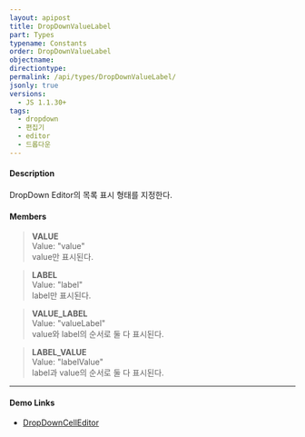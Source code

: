 ```yaml
---
layout: apipost
title: DropDownValueLabel
part: Types
typename: Constants
order: DropDownValueLabel
objectname: 
directiontype: 
permalink: /api/types/DropDownValueLabel/
jsonly: true
versions:
  - JS 1.1.30+
tags:
  - dropdown
  - 편집기
  - editor
  - 드롭다운
---
```


#### Description

 DropDown Editor의 목록 표시 형태를 지정한다.     

#### Members

> **VALUE**    
> Value: "value"     
> value만 표시된다.                                                   

> **LABEL**  
> Value: "label"    
> label만 표시된다.     

> **VALUE_LABEL**     
> Value: "valueLabel"    
> value와 label의 순서로 둘 다 표시된다.        

> **LABEL_VALUE**     
> Value: "labelValue"    
> label과 value의 순서로 둘 다 표시된다.        

---

#### Demo Links

* [DropDownCellEditor](/api/types/DropDownCellEditor/)